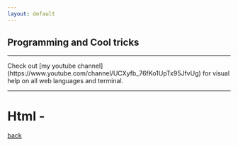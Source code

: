 ```yaml
---
layout: default
---
```


## Programming and Cool tricks

<hr />
Check out [my youtube channel](https://www.youtube.com/channel/UCXyfb_76fKo1UpTx95JfvUg) for visual help on all web languages and terminal.
<hr />

# [](#header-1)Html -


[back](./)
